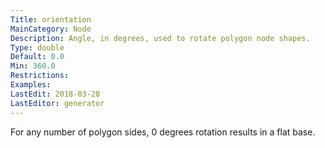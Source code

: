 ```yaml
---
Title: orientation
MainCategory: Node
Description: Angle, in degrees, used to rotate polygon node shapes.
Type: double
Default: 0.0
Min: 360.0
Restrictions: 
Examples: 
LastEdit: 2018-03-28
LastEditor: generator
---
```


For any number of polygon sides, 0 degrees rotation results in a flat base.
